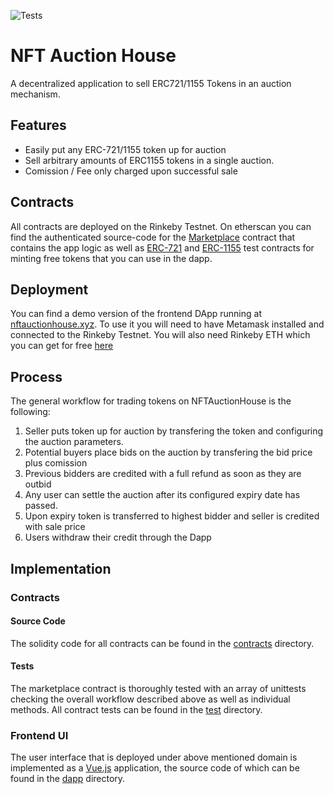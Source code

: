 ![Tests](https://github.com/ckoopmann/NFTAuctionHouse/actions/workflows/integrate/badge.svg)
# NFT Auction House

A decentralized application to sell ERC721/1155 Tokens in an auction mechanism.

## Features

- Easily put any ERC-721/1155 token up for auction
- Sell arbitrary amounts of ERC1155 tokens in a single auction.
- Comission / Fee only charged upon successful sale

## Contracts

All contracts are deployed on the Rinkeby Testnet.
On etherscan you can find the authenticated source-code for the [Marketplace](https://rinkeby.etherscan.io/address/0xDf0458f8F6e58CC7D08b7Bf002dC33f0A2642A93#code)
contract that contains the app logic as well as
[ERC-721](https://rinkeby.etherscan.io/address/0x4D7Fa1a52c2D42727Ca28f8f1e5FFB87C72B87A8#code)
and
[ERC-1155](https://rinkeby.etherscan.io/address/0xb050236550fB928F81DeBFEf7B7Af5b9d533Cd38#code) test
contracts for minting free tokens that you can use in the dapp.

## Deployment

You can find a demo version of the frontend DApp running at [nftauctionhouse.xyz](https://nftauctionhouse.xyz).
To use it you will need to have Metamask installed and connected to the Rinkeby Testnet.
You will also need Rinkeby ETH which you can get for free [here](https://faucet.rinkeby.io/)

## Process

The general workflow for trading tokens on NFTAuctionHouse is the following:

1. Seller puts token up for auction by transfering the token and configuring the auction parameters.
2. Potential buyers place bids on the auction by transfering the bid price plus comission
3. Previous bidders are credited with a full refund as soon as they are outbid
4. Any user can settle the auction after its configured expiry date has passed.
5. Upon expiry token is transferred to highest bidder and seller is credited with sale price
6. Users withdraw their credit through the Dapp

## Implementation
### Contracts
#### Source Code
The solidity code for all contracts can be found in the [contracts](contracts) directory.

#### Tests
The marketplace contract is thoroughly tested with an array of unittests checking the overall workflow described above 
as well as individual methods.
All contract tests can be found in the [test](test) directory.

### Frontend UI
The user interface that is deployed under above mentioned domain is implemented as a [Vue.js](https://vuejs.org/) application,
the source code of which can be found in the [dapp](dapp) directory.
